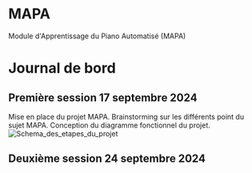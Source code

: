 # MAPA
Module d'Apprentissage du Piano Automatisé (MAPA)

# Journal de bord

## Première session 17 septembre 2024

Mise en place du projet MAPA. Brainstorming sur les différents point du sujet MAPA. Conception du diagramme fonctionnel du projet.
![Schema_des_etapes_du_projet](https://github.com/user-attachments/assets/c3d9098e-1550-47c4-95c5-e33217d4f7e7)

## Deuxième session 24 septembre 2024
